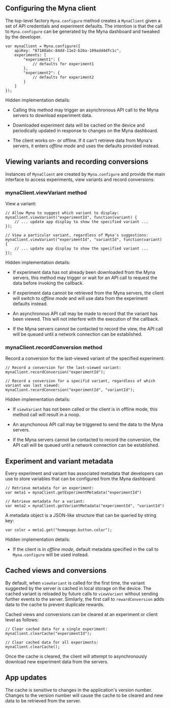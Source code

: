 ## Configuring the Myna client

The top-level factory `Myna.configure` method creates a `MynaClient` given a set of API credentials and experiment defaults. The intention is that the call to `Myna.configure` can be generated by the Myna dashboard and tweaked by the developer.

    var mynaClient = Myna.configure({
        apiKey: "87188abc-84dd-11e2-b26a-109add4dfc1c",
        experiments: [
            "experiment1": {
                // defaults for experiment1
            },
            "experiment2": {
                // defaults for experiment2
            }
        ]
    });

Hidden implementation details:

 - Calling this method may trigger an asynchronous API call to the Myna servers to download experiment data.

 - Downloaded experiment data will be cached on the device and periodically updated in response to changes on the Myna dashboard.

 - The client works on- or offline. If it can't retrieve data from Myna's servers, it enters *offline mode* and uses the defaults provided instead.

## Viewing variants and recording conversions

Instances of `MynaClient` are created by `Myna.configure` and provide the main interface to access experiments, view variants and record conversions:

### mynaClient.viewVariant method

View a variant:

    // Allow Myna to suggest which variant to display:
    mynaClient.viewVariant("experimentId", function(variant) {
        // ... update app display to show the specified variant ...
    });

    // View a particular variant, regardless of Myna's suggestions:
    mynaClient.viewVariant("experimentId", "variantId", function(variant) {
        // ... update app display to show the specified variant ...
    });

Hidden implementation details:

 - If experiment data has not already been downloaded from the Myna servers, this method may trigger or wait for an API call to request the data before invoking the callback.

 - If experiment data cannot be retrieved from the Myna servers, the client will switch to *offline mode* and will use data from the experiment defaults instead.

 - An asynchronous API call may be made to record that the variant has been viewed. This will not interfere with the execution of the callback.

 - If the Myna servers cannot be contacted to record the view, the API call will be queued until a network connection can be established.

### mynaClient.recordConversion method

Record a conversion for the last-viewed variant of the specified experiment:

    // Record a conversion for the last-viewed variant:
    mynaClient.recordConversion("experimentId");

    // Record a conversion for a specifid variant, regardless of which variant was last viewed:
    mynaClient.recordConversion("experimentId", "variantId");

Hidden implementation details:

 - If `viewVariant` has not been called or the client is in offline mode, this method call will result in a noop.

 - An asynchonous API call may be triggered to send the data to the Myna servers.

 - If the Myna servers cannot be contacted to record the conversion, the API call will be queued until a network connection can be established.

## Experiment and variant metadata

Every experiment and variant has associated metadata that developers can use to store variables that can be configured from the Myna dashboard:

    // Retrieve metadata for an experiment:
    var meta1 = mynaClient.getExperimentMetadata("experimentId")

    // Retrieve metadata for a variant:
    var meta2 = mynaClient.getVariantMetadata("experimentId", "variantId")

A metadata object is a JSON-like structure that can be queried by string key:

    var color = meta1.get("homepage.button.color");

Hidden implementation details:

 - If the client is in *offline mode*, default metadata specified in the call to `Myna.configure` will be used instead.

## Cached views and conversions

By default, when `viewVariant` is called for the first time, the variant suggested by the server is cached in local storage on the device. The cached variant is reloaded by future calls to `viewVariant` without sending further events to the server. Similarly, the first call to `rewardConversion` adds data to the cache to prevent duplicate rewards.

Cached views and conversions can be cleared at an experiment or client level as follows:

    // Clear cached data for a single experiment:
    mynaClient.clearCache("experimentId");

    // Clear cached data for all experiments:
    mynaClient.clearCache();

Once the cache is cleared, the client will attempt to asynchronously download new experiment data from the servers.

## App updates

The cache is sensitive to changes in the application's version number. Changes to the version number will cause the cache to be cleared and new data to be retrieved from the server.
